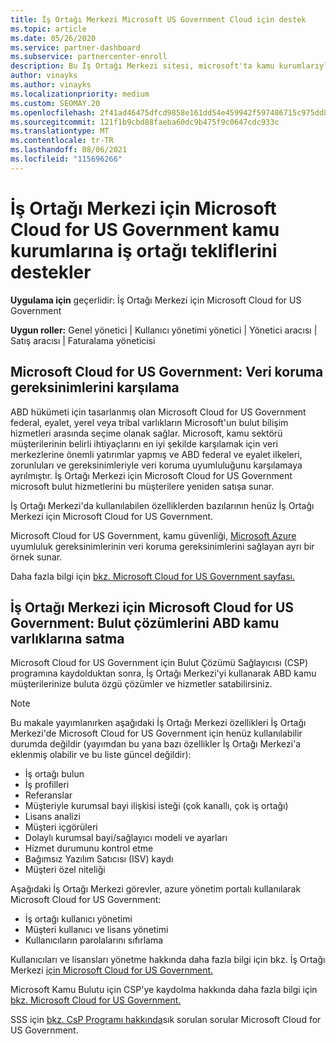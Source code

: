 ```yaml
---
title: İş Ortağı Merkezi Microsoft US Government Cloud için destek
ms.topic: article
ms.date: 05/26/2020
ms.service: partner-dashboard
ms.subservice: partnercenter-enroll
description: Bu İş Ortağı Merkezi sitesi, microsoft'ta kamu kurumlarıyla çalışan müşterilere Microsoft bulut çözümleri sunan Microsoft iş Birleşik Devletler.
author: vinayks
ms.author: vinayks
ms.localizationpriority: medium
ms.custom: SEOMAY.20
ms.openlocfilehash: 2f41ad46475dfcd9858e161dd54e459942f597486715c975dd815e778999ff85
ms.sourcegitcommit: 121f1b9cbd88faeba60dc9b475f9c0647cdc933c
ms.translationtype: MT
ms.contentlocale: tr-TR
ms.lasthandoff: 08/06/2021
ms.locfileid: "115696266"
---
```

# <a name="partner-center-for-microsoft-cloud-for-us-government-supports-partner-offers-to-government-agencies"></a>İş Ortağı Merkezi için Microsoft Cloud for US Government kamu kurumlarına iş ortağı tekliflerini destekler

**Uygulama için** geçerlidir: İş Ortağı Merkezi için Microsoft Cloud for US Government

**Uygun roller:** Genel yönetici | Kullanıcı yönetimi yönetici | Yönetici aracısı | Satış aracısı | Faturalama yöneticisi

## <a name="microsoft-cloud-for-us-government-meeting-data-protection-requirements"></a>Microsoft Cloud for US Government: Veri koruma gereksinimlerini karşılama

ABD hükümeti için tasarlanmış olan Microsoft Cloud for US Government federal, eyalet, yerel veya tribal varlıkların Microsoft'un bulut bilişim hizmetleri arasında seçime olanak sağlar. Microsoft, kamu sektörü müşterilerinin belirli ihtiyaçlarını en iyi şekilde karşılamak için veri merkezlerine önemli yatırımlar yapmış ve ABD federal ve eyalet ilkeleri, zorunluları ve gereksinimleriyle veri koruma uyumluluğunu karşılamaya ayrılmıştır. İş Ortağı Merkezi için Microsoft Cloud for US Government microsoft bulut hizmetlerini bu müşterilere yeniden satışa sunar.

İş Ortağı Merkezi'da kullanılabilen özelliklerden bazılarının henüz İş Ortağı Merkezi için Microsoft Cloud for US Government.

Microsoft Cloud for US Government, kamu güvenliği, [Microsoft Azure](https://azure.microsoft.com/overview/clouds/government/) uyumluluk gereksinimlerinin veri koruma gereksinimlerini sağlayan ayrı bir örnek sunar. 

Daha fazla bilgi için [bkz. Microsoft Cloud for US Government sayfası.](https://download.microsoft.com/download/C/9/C/C9CA3002-DFC4-4ADA-841F-DF42AEC042FB/Microsoft_Azure_Government_Datasheet_EN_US.PDF)

## <a name="partner-center-for-microsoft-cloud-for-us-government-selling-cloud-solutions-to-us-government-entities"></a>İş Ortağı Merkezi için Microsoft Cloud for US Government: Bulut çözümlerini ABD kamu varlıklarına satma

Microsoft Cloud for US Government için Bulut Çözümü Sağlayıcısı (CSP) programına kaydolduktan sonra, İş Ortağı Merkezi'yi kullanarak ABD kamu müşterilerinize buluta özgü çözümler ve hizmetler satabilirsiniz. 

> [!NOTE]  
> Bu makale yayımlanırken aşağıdaki İş Ortağı Merkezi özellikleri İş Ortağı Merkezi'de Microsoft Cloud for US Government için henüz kullanılabilir durumda değildir (yayımdan bu yana bazı özellikler İş Ortağı Merkezi'a eklenmiş olabilir ve bu liste güncel değildir):

- İş ortağı bulun
- İş profilleri
- Referanslar
- Müşteriyle kurumsal bayi ilişkisi isteği (çok kanallı, çok iş ortağı)
- Lisans analizi
- Müşteri içgörüleri
- Dolaylı kurumsal bayi/sağlayıcı modeli ve ayarları
- Hizmet durumunu kontrol etme
- Bağımsız Yazılım Satıcısı (ISV) kaydı
- Müşteri özel niteliği

Aşağıdaki İş Ortağı Merkezi görevler, azure yönetim portalı kullanılarak Microsoft Cloud for US Government: 

- İş ortağı kullanıcı yönetimi
- Müşteri kullanıcı ve lisans yönetimi
- Kullanıcıların parolalarını sıfırlama

Kullanıcıları ve lisansları yönetme hakkında daha fazla bilgi için bkz. İş Ortağı Merkezi [için Microsoft Cloud for US Government.](user-management-in-partner-center-for-microsoft-us-govt-cloud.md)

Microsoft Kamu Bulutu için CSP'ye kaydolma hakkında daha fazla bilgi için [bkz. Microsoft Cloud for US Government.](enroll-in-csp-for-microsoft-us-govt-cloud.md)

SSS için [bkz. CsP Programı hakkında](faq-for-us-govt-cloud.yml)sık sorulan sorular Microsoft Cloud for US Government.
